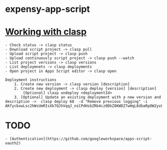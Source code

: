 # expensy-app-script


# [Working with clasp](https://developers.google.com/apps-script/guides/clasp)
    - Check status -> clasp status
    - Download script project -> clasp pull
    - Upload script project -> clasp push
    - Upload continuously script project -> clasp push --watch
    - List project versions -> clasp versions
    - List deploymnets -> clasp deployments
    - Open project in Apps Script editor -> clasp open

    Deployment instructions
        1. Create new version -> clasp version [description]
        2. Create new deployment -> clasp deploy [version] [description]
            [Optional] clasp undeploy <deploymentId>
        3. [Optional] Update an existing deployment with a new version and description ->  clasp deploy 68  -d "Remove previous logging" -i AKfycbxwLsc2hWsUmRIsXk7QJhVqqJ_niCPdHsbZRb4cz0DkZ8KWDZ7wHqL8dbaRpOW2yx8d
    
# TODO
    - [Authentication](https://github.com/googleworkspace/apps-script-oauth2)